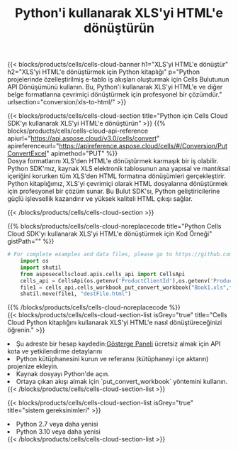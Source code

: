 ﻿---
title:  Python'i kullanarak XLS'yi HTML'e dönüştürün
description:  XLS biçimindeki bir dosyayı HTML biçimindeki bir dosyaya dönüştürmek için Python için Aspose.Cells Bulut SDK'sını kullanma.
kwords: Excel, Convert XLS to HTML, REST, Python
howto: How to convert XLS to HTML using Aspose.Cells Cloud Python library.
---
{{< blocks/products/cells/cells-cloud-banner h1="XLS\'yi HTML\'e dönüştür" h2="XLS\'yi HTML\'e dönüştürmek için Python kitaplığı" p="Python projelerinde özelleştirilmiş e-tablo iş akışları oluşturmak için Cells Bulutunun API Dönüşümünü kullanın. Bu, Python\'i kullanarak XLS\'yi HTML\'e ve diğer belge formatlarına çevrimiçi dönüştürmek için profesyonel bir çözümdür." urlsection="conversion/xls-to-html/" >}}

{{< blocks/products/cells/cells-cloud-section title="Python için Cells Cloud SDK\'yı kullanarak XLS\'yi HTML\'e dönüştürün" >}}
{{% blocks/products/cells/cells-cloud-api-reference apiurl="https://api.aspose.cloud/v3.0/cells/convert" apireferenceurl="https://apireference.aspose.cloud/cells/#/Conversion/PutConvertExcel" apimethod="PUT" %}}
<br/>
Dosya formatlarını XLS'den HTML'e dönüştürmek karmaşık bir iş olabilir. Python SDK'mız, kaynak XLS elektronik tablosunun ana yapısal ve mantıksal içeriğini korurken tüm XLS'den HTML formatına dönüşümleri gerçekleştirir. Python kitaplığımız, XLS'yi çevrimiçi olarak HTML dosyalarına dönüştürmek için profesyonel bir çözüm sunar. Bu Bulut SDK'sı, Python geliştiricilerine güçlü işlevsellik kazandırır ve yüksek kaliteli HTML çıkışı sağlar.

{{< /blocks/products/cells/cells-cloud-section >}}

{{% blocks/products/cells/cells-cloud-noreplacecode title="Python Cells Cloud SDK\'yı kullanarak XLS\'yi HTML\'e dönüştürmek için Kod Örneği" gistPath="" %}}
 
```python
# For complete examples and data files, please go to https://github.com/aspose-cells-cloud/aspose-cells-cloud-python/
    import os
    import shutil
    from asposecellscloud.apis.cells_api import CellsApi
    cells_api = CellsApi(os.getenv('ProductClientId'),os.getenv('ProductClientSecret'))
    file1 = cells_api.cells_workbook_put_convert_workbook("Book1.xls",format="html")
    shutil.move(file1, "destFile.html")     
```
 
{{% /blocks/products/cells/cells-cloud-noreplacecode %}}
<br/>
{{< blocks/products/cells/cells-cloud-section-list isGrey="true" title="Cells Cloud Python kitaplığını kullanarak XLS\'yi HTML\'e nasıl dönüştüreceğinizi öğrenin." >}}
<li> Şu adreste bir hesap kaydedin:<a href="https://dashboard.aspose.cloud/">Gösterge Paneli</a> ücretsiz almak için API kota ve yetkilendirme detaylarını</li>
<li>Python kütüphanesini kurun ve referansı (kütüphaneyi içe aktarın) projenize ekleyin.</li>
<li>Kaynak dosyayı Python'de açın.</li>
<li>Ortaya çıkan akışı almak için `put_convert_workbook` yöntemini kullanın.</li>
{{< /blocks/products/cells/cells-cloud-section-list >}}

{{< blocks/products/cells/cells-cloud-section-list isGrey="true" title="sistem gereksinimleri" >}}
<li>Python 2.7 veya daha yenisi</li>
<li>Python 3.10 veya daha yenisi</li>
{{< /blocks/products/cells/cells-cloud-section-list >}}
